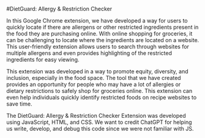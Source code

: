 #DietGuard: Allergy & Restriction Checker

In this Google Chrome extension, we have developed a way for users to quickly locate if there are allergens or other restricted ingredients present in the food they are purchasing online. With online shopping for groceries, it can be challenging to locate where the ingredients are located on a website. This user-friendly extension allows users to search through websites for multiple allergens and even provides highlighting of the restricted ingredients for easy viewing.

This extension was developed in a way to promote equity, diversity, and inclusion, especially in the food space. The tool that we have created provides an opportunity for people who may have a lot of allergies or dietary restrictions to safely shop for groceries online. This extension can even help individuals quickly identify restricted foods on recipe websites to save time. 

The DietGuard: Allergy & Restriction Checker Extension was developed using JavaScript, HTML, and CSS.
We want to credit ChatGPT for helping us write, develop, and debug this code since we were not familiar with JS.

